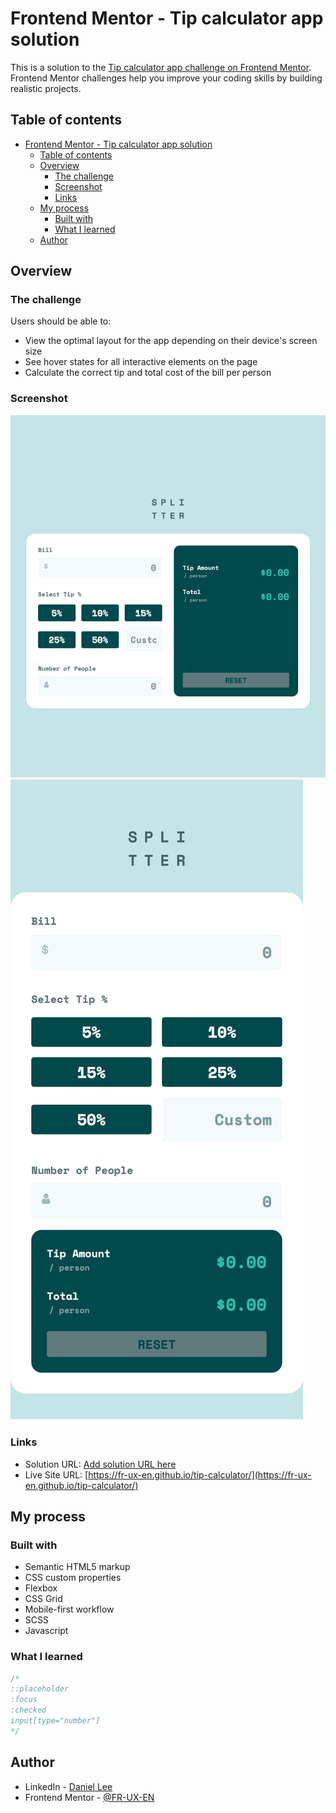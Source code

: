 # Frontend Mentor - Tip calculator app solution

This is a solution to the [Tip calculator app challenge on Frontend Mentor](https://www.frontendmentor.io/challenges/tip-calculator-app-ugJNGbJUX). Frontend Mentor challenges help you improve your coding skills by building realistic projects.

## Table of contents

- [Frontend Mentor - Tip calculator app solution](#frontend-mentor---tip-calculator-app-solution)
  - [Table of contents](#table-of-contents)
  - [Overview](#overview)
    - [The challenge](#the-challenge)
    - [Screenshot](#screenshot)
    - [Links](#links)
  - [My process](#my-process)
    - [Built with](#built-with)
    - [What I learned](#what-i-learned)
  - [Author](#author)

## Overview

### The challenge

Users should be able to:

- View the optimal layout for the app depending on their device's screen size
- See hover states for all interactive elements on the page
- Calculate the correct tip and total cost of the bill per person

### Screenshot

![desktop](./desktop.png)
![mobile](./mobile.png)

### Links

- Solution URL: [Add solution URL here](https://your-solution-url.com)
- Live Site URL: [https://fr-ux-en.github.io/tip-calculator/](https://fr-ux-en.github.io/tip-calculator/)

## My process

### Built with

- Semantic HTML5 markup
- CSS custom properties
- Flexbox
- CSS Grid
- Mobile-first workflow
- SCSS
- Javascript

### What I learned

```css
/*
::placeholder
:focus
:checked
input[type="number"]
*/
```

## Author

- LinkedIn - [Daniel Lee](https://www.linkedin.com/in/uniqueimaginate/)
- Frontend Mentor - [@FR-UX-EN](https://www.frontendmentor.io/profile/FR-UX-EN)
